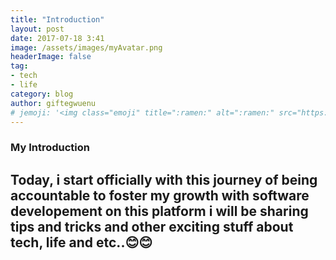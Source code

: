 ```yaml
---
title: "Introduction"
layout: post
date: 2017-07-18 3:41
image: /assets/images/myAvatar.png
headerImage: false
tag:
- tech
- life
category: blog
author: giftegwuenu
# jemoji: '<img class="emoji" title=":ramen:" alt=":ramen:" src="https://assets.github.com/images/icons/emoji/unicode/1f35c.png" height="20" width="20" align="absmiddle">'
---
```


### My Introduction

## Today, i start officially with this journey of being accountable to foster my growth with software developement on this platform i will be sharing  tips and tricks and other exciting stuff about tech, life and etc..😊😊


